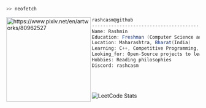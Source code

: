 ```zsh
>> neofetch
```
<!-- <img src="https://64.media.tumblr.com/34784257378ce2c51675599159735772/tumblr_nd3b8i2gL01sedjuto1_400.gifv" align="left" width="72"/><br><br><br><br> 
<img style="border-radius: 50%" align="left" src="https://img.freepik.com/premium-photo/minimal-japanese-kawaii-sleepy-lazy-girl-chibi-anime-vector-art-sticker-with-clean-bold-line-cute_655090-7394.jpg" alt="https://www.pixiv.net/en/artworks/80962527" width="255" /> -->
<img align="left" src="https://i.pinimg.com/564x/97/cb/a6/97cba6edbe6f76c76b56397cab0bc187.jpg" alt="https://www.pixiv.net/en/artworks/80962527" width="220" />

```csharp
rashcasm@github
-------------------------------------------------------------------
Name: Rashmin
Education: Freshman (Computer Science and Business Systems)
Location: Maharashtra, Bharat(India)
Learning: C++, Competitive Programming, MERN Stack, Python
Looking_for: Open-Source projects to learn and contribute
Hobbies: Reading philosophies
Discord: rashcasm
```
<br>
<!-- <p align="left">
 &nbsp; &nbsp; &nbsp; &nbsp; &nbsp; 
  <img alt="#474342" src="https://via.placeholder.com/15/3d1c1e/000000?text=+" width="25" height="20" /><img alt="#fbedf6" src="https://via.placeholder.com/15/825e60/000000?text=+" width="25" height="20" /><img alt="#c9594d" src="https://via.placeholder.com/15/946f71/000000?text=+" width="25" height="20" /><img alt="#f8b9b2" src="https://via.placeholder.com/15/623d3c/000000?text=+" width="25" height="20" /><img alt="#ae9c9d" src="https://via.placeholder.com/15/705254/000000?text=+" width="25" height="20" />
</p> -->
<br>

![LeetCode Stats](https://leetcard.jacoblin.cool/rashmin9c?theme=nord&font=Roboto&border=0)
<!--
![cf](https://codeforces-readme-stats.vercel.app/api/card?username=rashminchaudhari&theme=nord&disable_animations=false&show_icons=true&force_username=false&border_color=#00FFFFFF)
-->
